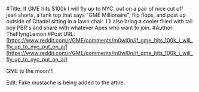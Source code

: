 #Title: If GME hits $100k I will fly up to NYC, put on a pair of nice cut off jean shorts, a tank top that says "GME Millionaire", flip flops, and post up outside of Citadel sitting in a lawn chair. I'll also bring a cooler filled with tall boy PBR's and share with whatever Apes who want to join.
#Author: TheFlyngLemon
#Post URL: [https://www.reddit.com/r/GME/comments/m0wl0n/if_gme_hits_100k_i_will_fly_up_to_nyc_put_on_a/](https://www.reddit.com/r/GME/comments/m0wl0n/if_gme_hits_100k_i_will_fly_up_to_nyc_put_on_a/)


GME to the moon!!!

Edit: Fake mustache is being added to the attire.